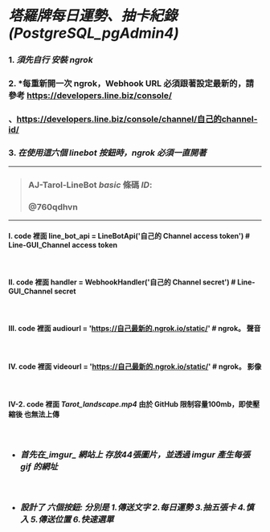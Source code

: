 # _塔羅牌每日運勢、抽卡紀錄 (PostgreSQL_pgAdmin4)_

### 1. *須先自行 安裝 ngrok*
### 2. *每重新開一次 ngrok，Webhook URL 必須跟著設定最新的，請參考    https://developers.line.biz/console/

### 、https://developers.line.biz/console/channel/自己的channel-id/
### 3. *在使用這六個 linebot 按鈕時，ngrok 必須一直開著*

-----------------------------------------
> ### AJ-Tarol-LineBot _basic_ 條碼 _ID_:  
> ### @760qdhvn
------------------------------------------
#### I. code 裡面 line_bot_api = LineBotApi('自己的 Channel access token') # Line-GUI_Channel access token
<br>

#### II. code 裡面 handler = WebhookHandler('自己的 Channel secret') # Line-GUI_Channel secret
<br>

#### III. code 裡面 audiourl = 'https://自己最新的.ngrok.io/static/' # ngrok。 聲音
<br>

#### IV. code 裡面 videourl = 'https://自己最新的.ngrok.io/static/' # ngrok。 影像
<br>

#### IV-2. code 裡面 *Tarot_landscape.mp4* 由於 GitHub 限制容量100mb，即使壓縮後 也無法上傳
<br>

- ### *首先在_imgur_ 網站上 存放44張圖片，並透過 _imgur_ 產生每張 gif 的網址*
<br>

- ### *設計了 六個按鈕: 分別是   1._傳送文字_ 2._每日運勢_ 3._抽五張卡_ 4._慎入_ 5._傳送位置_ 6._快速選單_*
<br>

